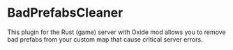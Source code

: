 # BadPrefabsCleaner
This plugin for the Rust (game) server with Oxide mod allows you to remove bad prefabs from your custom map that cause critical server errors.
